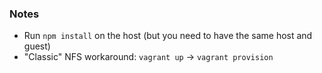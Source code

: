 ### Notes

 * Run `npm install` on the host (but you need to have the same host and guest)
 * "Classic" NFS workaround: `vagrant up` -> `vagrant provision`
